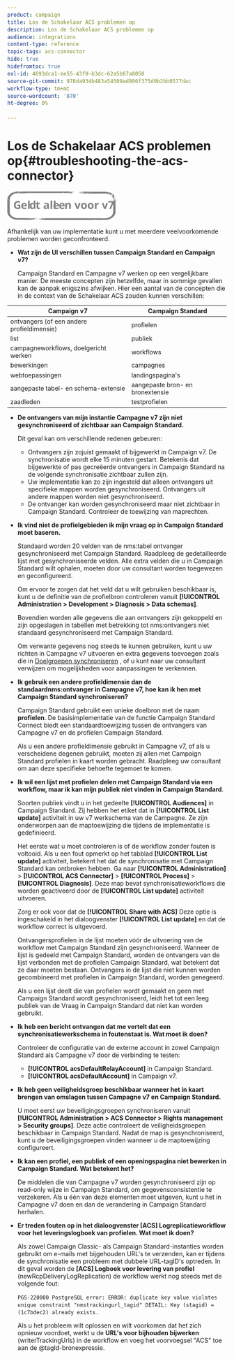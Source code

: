 ```yaml
---
product: campaign
title: Los de Schakelaar ACS problemen op
description: Los de Schakelaar ACS problemen op
audience: integrations
content-type: reference
topic-tags: acs-connector
hide: true
hidefromtoc: true
exl-id: 4693dca1-ee55-43f0-b3dc-62a5b67a8058
source-git-commit: 978da934b483a54509ad806f375d9b2bb0577dac
workflow-type: tm+mt
source-wordcount: '870'
ht-degree: 0%

---
```


# Los de Schakelaar ACS problemen op{#troubleshooting-the-acs-connector}

![](../../assets/v7-only.svg)

Afhankelijk van uw implementatie kunt u met meerdere veelvoorkomende problemen worden geconfronteerd.

* **Wat zijn de UI verschillen tussen Campaign Standard en Campaign v7?**

   Campaign Standard en Campagne v7 werken op een vergelijkbare manier. De meeste concepten zijn hetzelfde, maar in sommige gevallen kan de aanpak enigszins afwijken. Hier een aantal van de concepten die in de context van de Schakelaar ACS zouden kunnen verschillen:

<table> 
 <thead> 
  <tr> 
   <th> Campaign v7<br /> </th> 
   <th> Campaign Standard<br /> </th> 
  </tr> 
 </thead> 
 <tbody> 
  <tr> 
   <td> ontvangers (of een andere profieldimensie)<br /> </td> 
   <td> profielen<br /> </td> 
  </tr> 
  <tr> 
   <td> list<br /> </td> 
   <td> publiek<br /> </td> 
  </tr> 
  <tr> 
   <td> campagneworkflows, doelgericht werken<br /> </td> 
   <td> workflows<br /> </td> 
  </tr> 
  <tr> 
   <td> bewerkingen<br /> </td> 
   <td> campagnes<br /> </td> 
  </tr> 
  <tr> 
   <td> webtoepassingen<br /> </td> 
   <td> landingspagina's<br /> </td> 
  </tr> 
  <tr> 
   <td> aangepaste tabel- en schema-extensie<br /> </td> 
   <td> aangepaste bron- en bronextensie<br /> </td> 
  </tr> 
  <tr> 
   <td> zaadleden<br /> </td> 
   <td> testprofielen<br /> </td> 
  </tr> 
 </tbody> 
</table>

* **De ontvangers van mijn instantie Campagne v7 zijn niet gesynchroniseerd of zichtbaar aan Campaign Standard.**

   Dit geval kan om verschillende redenen gebeuren:

   * Ontvangers zijn zojuist gemaakt of bijgewerkt in Campaign v7. De synchronisatie wordt elke 15 minuten gestart. Betekenis dat bijgewerkte of pas gecreëerde ontvangers in Campaign Standard na de volgende synchronisatie zichtbaar zullen zijn.
   * Uw implementatie kan zo zijn ingesteld dat alleen ontvangers uit specifieke mappen worden gesynchroniseerd. Ontvangers uit andere mappen worden niet gesynchroniseerd.
   * De ontvanger kan worden gesynchroniseerd maar niet zichtbaar in Campaign Standard. Controleer de toewijzing van maprechten.

* **Ik vind niet de profielgebieden ik mijn vraag op in Campaign Standard moet baseren.**

   Standaard worden 20 velden van de nms:tabel ontvanger gesynchroniseerd met Campaign Standard. Raadpleeg de gedetailleerde lijst met gesynchroniseerde velden. Alle extra velden die u in Campaign Standard wilt ophalen, moeten door uw consultant worden toegewezen en geconfigureerd.

   Om ervoor te zorgen dat het veld dat u wilt gebruiken beschikbaar is, kunt u de definitie van de profielbron controleren vanuit **[!UICONTROL Administration > Development > Diagnosis > Data schemas]**.

   Bovendien worden alle gegevens die aan ontvangers zijn gekoppeld en zijn opgeslagen in tabellen met betrekking tot nms:ontvangers niet standaard gesynchroniseerd met Campaign Standard.

   Om verwante gegevens nog steeds te kunnen gebruiken, kunt u uw richten in Campagne v7 uitvoeren en extra gegevens toevoegen zoals die in [Doelgroepen synchroniseren](../../integrations/using/synchronizing-audiences.md) , of u kunt naar uw consultant verwijzen om mogelijkheden voor aanpassingen te verkennen.

* **Ik gebruik een andere profieldimensie dan de standaardnms:ontvanger in Campagne v7, hoe kan ik hen met Campaign Standard synchroniseren?**

   Campaign Standard gebruikt een unieke doelbron met de naam **profielen**. De basisimplementatie van de functie Campaign Standard Connect biedt een standaardtoewijzing tussen de ontvangers van Campagne v7 en de profielen Campaign Standard.

   Als u een andere profieldimensie gebruikt in Campagne v7, of als u verscheidene degenen gebruikt, moeten zij allen met Campaign Standard profielen in kaart worden gebracht. Raadpleeg uw consultant om aan deze specifieke behoefte tegemoet te komen.

* **Ik wil een lijst met profielen delen met Campaign Standard via een workflow, maar ik kan mijn publiek niet vinden in Campaign Standard**.

   Soorten publiek vindt u in het gedeelte **[!UICONTROL Audiences]** in Campaign Standard. Zij hebben het etiket dat in **[!UICONTROL List update]** activiteit in uw v7 werkschema van de Campagne. Ze zijn onderworpen aan de maptoewijzing die tijdens de implementatie is gedefinieerd.

   Het eerste wat u moet controleren is of de workflow zonder fouten is voltooid. Als u een fout opmerkt op het tabblad **[!UICONTROL List update]** activiteit, betekent het dat de synchronisatie met Campaign Standard kan ontbroken hebben. Ga naar **[!UICONTROL Administration]** > **[!UICONTROL ACS Connector]** > **[!UICONTROL Process]** > **[!UICONTROL Diagnosis]**. Deze map bevat synchronisatieworkflows die worden geactiveerd door de **[!UICONTROL List update]** activiteit uitvoeren.

   Zorg er ook voor dat de **[!UICONTROL Share with ACS]** Deze optie is ingeschakeld in het dialoogvenster **[!UICONTROL List update]** en dat de workflow correct is uitgevoerd.

   Ontvangersprofielen in de lijst moeten vóór de uitvoering van de workflow met Campaign Standard zijn gesynchroniseerd. Wanneer de lijst is gedeeld met Campaign Standard, worden de ontvangers van de lijst verbonden met de profielen Campaign Standard, wat betekent dat ze daar moeten bestaan. Ontvangers in de lijst die niet kunnen worden gecombineerd met profielen in Campaign Standard, worden genegeerd.

   Als u een lijst deelt die van profielen wordt gemaakt en geen met Campaign Standard wordt gesynchroniseerd, leidt het tot een leeg publiek van de Vraag in Campaign Standard dat niet kan worden gebruikt.

* **Ik heb een bericht ontvangen dat me vertelt dat een synchronisatiewerkschema in foutenstaat is. Wat moet ik doen?**

   Controleer de configuratie van de externe account in zowel Campaign Standard als Campagne v7 door de verbinding te testen:

   * **[!UICONTROL acsDefaultRelayAccount]** in Campaign Standard.
   * **[!UICONTROL acsDefaultAccount]** in Campaign v7.

* **Ik heb geen veiligheidsgroep beschikbaar wanneer het in kaart brengen van omslagen tussen Campagne v7 en Campaign Standard.**

   U moet eerst uw beveiligingsgroepen synchroniseren vanuit **[!UICONTROL Administration > ACS Connector > Rights management > Security groups]**. Deze actie controleert de veiligheidsgroepen beschikbaar in Campaign Standard. Nadat de map is gesynchroniseerd, kunt u de beveiligingsgroepen vinden wanneer u de maptoewijzing configureert.

* **Ik kan een profiel, een publiek of een openingspagina niet bewerken in Campaign Standard. Wat betekent het?**

   De middelen die van Campagne v7 worden gesynchroniseerd zijn op read-only wijze in Campaign Standard, om gegevensconsistentie te verzekeren. Als u één van deze elementen moet uitgeven, kunt u het in Campagne v7 doen en dan de verandering in Campaign Standard herhalen.

* **Er treden fouten op in het dialoogvenster [ACS] Logreplicatieworkflow voor het leveringslogboek van profielen. Wat moet ik doen?**

   Als zowel Campaign Classic- als Campaign Standard-instanties worden gebruikt om e-mails met bijgehouden URL&#39;s te verzenden, kan er tijdens de synchronisatie een probleem met dubbele URL-tagID&#39;s optreden. In dit geval worden de **[ACS] Logboek voor levering van profiel** (newRcpDeliveryLogReplication) de workflow werkt nog steeds met de volgende fout:

   ```PGS-220000 PostgreSQL error: ERROR: duplicate key value violates unique constraint "nmstrackingurl_tagid" DETAIL: Key (stagid) = (1c7bdec2) already exists.```

   Als u het probleem wilt oplossen en wilt voorkomen dat het zich opnieuw voordoet, werkt u de **URL&#39;s voor bijhouden bijwerken** (writerTrackingUrls) in de workflow en voeg het voorvoegsel &quot;ACS&quot; toe aan de @tagId-bronexpressie.
